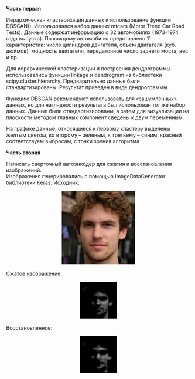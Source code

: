 <b>Часть первая</b>  

Иерархическая кластеризация данных и использование функции DBSCAN().
Использовался набор данных mtcars (Motor Trend Car Road Tests). Данные содержат информацию о 32 автомобилях (1973-1974 года выпуска). По каждому автомобилю 
представлено 11 характеристик: число цилиндров двигателя, объем двигателя (куб. дюймов), мощность двигателя, передаточное число заднего моста, вес и пр.

Для иерархической кластеризации и построения дендрограммы использовались функции linkage и dendrogram из библиотеки scipy.cluster.hierarchy. Предварительно данные были 
стандартизированы. Результат приведен в виде дендрограммы.

Функцию DBSCAN рекомендуют использовать для «зашумленных» данных, но для наглядности результата был использован тот же набор данных. Данные были стандартизированы, 
а затем для визуализации на плоскости методом главных компонент сведены к двум переменным.

На графике данные, относящиеся к первому кластеру выделены желтым цветом, ко второму – зеленым, к третьему – синим, красный соответствуем выбросам, с точки зрения алгоритма

<b>Часть вторая</b>  

Написать сверточный автоэнкодер для сжатия и восстановления изображений.  
Изображения генерировались с помощью ImageDataGenerator библиотеки Keras.
Исходник:
<p align="center">
 <img width="200px" src="p5.jpeg" alt="qr"/>
</p>
Сжатое изображение:
<p align="center">
 <img width="100px" src="x.jpg" alt="qr"/>
</p>
Восстановленное:
<p align="center">
 <img width="100px" src="pred (1).jpg" alt="qr"/>
</p>
